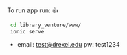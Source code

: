 To run app run: :+1:

```bash
 cd library_venture/www/
 ionic serve
```
* email: test@drexel.edu pw: test1234 
